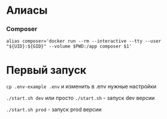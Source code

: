 # Алиасы
### Composer
``
alias composer='docker run --rm --interactive --tty --user "${UID}:${GID}" --volume $PWD:/app composer $1'
``

# Первый запуск
``cp .env-example .env`` и изменить в .env нужные настройки

``./start.sh dev`` или просто ``./start.sh`` - запуск dev версии

``./start.sh prod`` - запуск prod версии